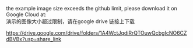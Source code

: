 the example image size exceeds the github limit, please download it on Google Cloud at:  
演示的图像大小超过限制，请在google drive 链接上下载  

https://drive.google.com/drive/folders/1A4WctJqdiRrQTOuwQcbgIcNO6CZdBVBx?usp=share_link
